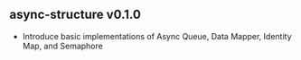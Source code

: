 ## async-structure v0.1.0

 * Introduce basic implementations of Async Queue, Data Mapper, Identity Map,
 and Semaphore

